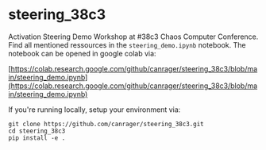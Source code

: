 # steering_38c3
Activation Steering Demo Workshop at #38c3 Chaos Computer Conference. Find all mentioned ressources in the `steering_demo.ipynb` notebook. The notebook can be opened in google colab via:

[https://colab.research.google.com/github/canrager/steering_38c3/blob/main/steering_demo.ipynb](https://colab.research.google.com/github/canrager/steering_38c3/blob/main/steering_demo.ipynb)

If you're running locally, setup your environment via:

```
git clone https://github.com/canrager/steering_38c3.git
cd steering_38c3
pip install -e .
```